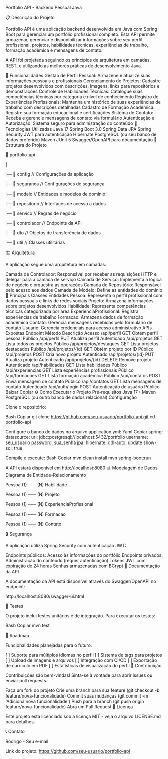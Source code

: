Portfolio API - Backend Pessoal Java

📋 Descrição do Projeto

Portfolio API é uma aplicação backend desenvolvida em Java com Spring Boot para gerenciar um portfólio profissional completo. Esta API permite armazenar, gerenciar e disponibilizar informações sobre seu perfil profissional, projetos, habilidades técnicas, experiências de trabalho, formação acadêmica e mensagens de contato.

A API foi projetada seguindo os princípios de arquitetura em camadas, REST, e utilizando as melhores práticas de desenvolvimento Java.

🚀 Funcionalidades
Gestão de Perfil Pessoal: Armazene e atualize suas informações pessoais e profissionais
Gerenciamento de Projetos: Cadastre projetos desenvolvidos com descrições, imagens, links para repositórios e demonstrações
Controle de Habilidades Técnicas: Catalogue suas competências técnicas por categoria e nível de conhecimento
Registro de Experiências Profissionais: Mantenha um histórico de suas experiências de trabalho com descrições detalhadas
Cadastro de Formação Acadêmica: Registre sua formação educacional e certificações
Sistema de Contato: Receba e gerencie mensagens de contato via formulário
Autenticação e Autorização: Sistema seguro para administração do conteúdo
🔧 Tecnologias Utilizadas
Java 17
Spring Boot 3.0
Spring Data JPA
Spring Security
JWT para autenticação
Hibernate
PostgreSQL (ou seu banco de dados preferido)
Maven
JUnit 5
Swagger/OpenAPI para documentação
📁 Estrutura do Projeto

📂 portfolio-api

│

├─ 📂 config // Configurações da aplicação

├─ 📂 seguranca // Configurações de segurança

├─ 📂 modelo // Entidades e modelos de domínio

├─ 📂 repositorio // Interfaces de acesso a dados

├─ 📂 servico // Regras de negócio

├─ 📂 controlador // Endpoints da API

├─ 📂 dto // Objetos de transferência de dados

└─ 📂 util // Classes utilitárias

🏗️ Arquitetura

A aplicação segue uma arquitetura em camadas:

Camada de Controlador: Responsável por receber as requisições HTTP e delegar para a camada de serviço
Camada de Serviço: Implementa a lógica de negócio e orquestra as operações
Camada de Repositório: Responsável pelo acesso aos dados
Camada de Modelo: Define as entidades do domínio
📝 Principais Classes
Entidades
Pessoa: Representa o perfil profissional com dados pessoais e links de redes sociais
Projeto: Armazena informações sobre projetos desenvolvidos
Habilidade: Representa competências técnicas categorizada por área
ExperienciaProfissional: Registra experiências de trabalho
Formacao: Armazena dados de formação acadêmica
Contato: Gerencia mensagens recebidas pelo formulário de contato
Usuario: Gerencia credenciais para acesso administrativo
APIs Expostas
Endpoint	Método	Descrição	Acesso
/api/perfil	GET	Obtém perfil pessoal	Público
/api/perfil	PUT	Atualiza perfil	Autenticado
/api/projetos	GET	Lista todos os projetos	Público
/api/projetos/destaques	GET	Lista projetos destacados	Público
/api/projetos/{id}	GET	Obtém projeto por ID	Público
/api/projetos	POST	Cria novo projeto	Autenticado
/api/projetos/{id}	PUT	Atualiza projeto	Autenticado
/api/projetos/{id}	DELETE	Remove projeto	Autenticado
/api/habilidades	GET	Lista habilidades	Público
/api/experiencias	GET	Lista experiências profissionais	Público
/api/formacoes	GET	Lista formação acadêmica	Público
/api/contatos	POST	Envia mensagem de contato	Público
/api/contatos	GET	Lista mensagens de contato	Autenticado
/api/auth/login	POST	Autenticação de usuário	Público
Baixar
Copiar
⚙️ Como Executar o Projeto
Pré-requisitos
Java 17+
Maven
PostgreSQL (ou outro banco de dados relacional)
Configuração

Clone o repositório:

Bash
Copiar
git clone https://github.com/seu-usuario/portfolio-api.git
cd portfolio-api

Configure o banco de dados no arquivo application.yml:
Yaml
Copiar
spring:
  datasource:
    url: jdbc:postgresql://localhost:5432/portfolio
    username: seu_usuario
    password: sua_senha
  jpa:
    hibernate:
      ddl-auto: update
    show-sql: true

Compile e execute:
Bash
Copiar
mvn clean install
mvn spring-boot:run

A API estará disponível em http://localhost:8080
📊 Modelagem de Dados
Diagrama de Entidade-Relacionamento

Pessoa (1) ---- (N) Habilidade

Pessoa (1) ---- (N) Projeto

Pessoa (1) ---- (N) ExperienciaProfissional

Pessoa (1) ---- (N) Formacao

Pessoa (1) ---- (N) Contato

🔒 Segurança

A aplicação utiliza Spring Security com autenticação JWT:

Endpoints públicos: Acesso às informações do portfólio
Endpoints privados: Administração do conteúdo (requer autenticação)
Tokens JWT com expiração de 24 horas
Senhas armazenadas com BCrypt
📝 Documentação da API

A documentação da API está disponível através do Swagger/OpenAPI no endpoint:

http://localhost:8080/swagger-ui.html

🧪 Testes

O projeto inclui testes unitários e de integração. Para executar os testes:

Bash
Copiar
mvn test

🚀 Roadmap

Funcionalidades planejadas para o futuro:

[ ] Suporte para múltiplos idiomas no perfil
[ ] Sistema de tags para projetos
[ ] Upload de imagens e arquivos
[ ] Integração com CI/CD
[ ] Exportação de currículo em PDF
[ ] Estatísticas de visualização do perfil
👥 Contribuição

Contribuições são bem-vindas! Sinta-se à vontade para abrir issues ou enviar pull requests.

Faça um fork do projeto
Crie uma branch para sua feature (git checkout -b feature/nova-funcionalidade)
Commit suas mudanças (git commit -m 'Adiciona nova funcionalidade')
Push para a branch (git push origin feature/nova-funcionalidade)
Abra um Pull Request
📄 Licença

Este projeto está licenciado sob a licença MIT - veja o arquivo LICENSE.md para detalhes.

📞 Contato

Rodrigo - Seu e-mail

Link do projeto: https://github.com/seu-usuario/portfolio-api
